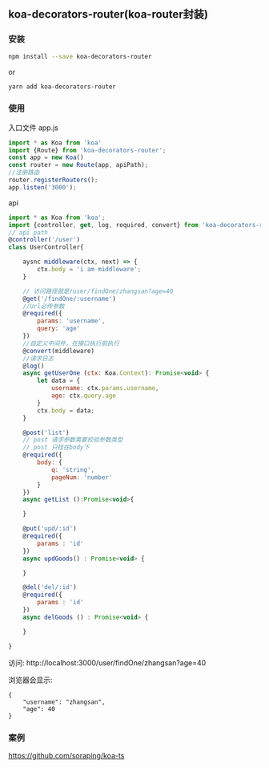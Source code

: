 ## koa-decorators-router(koa-router封装)

### 安装

```bash
npm install --save koa-decorators-router
```

or

```bash
yarn add koa-decorators-router
```

### 使用

入口文件 app.js

```javascript
import * as Koa from 'koa'
import {Route} from 'koa-decorators-router';
const app = new Koa()
const router = new Route(app, apiPath);
//注册路由
router.registerRouters();
app.listen('3000');

```

api

```javascript
import * as Koa from 'koa';
import {controller, get, log, required, convert} from 'koa-decorators-router';
// api path
@controller('/user')
class UserController{

    aysnc middleware(ctx, next) => {
        ctx.body = 'i am middleware';
    }

    // 访问路径就是/user/findOne/zhangsan?age=40
    @get('/findOne/:username')
    //Url必传参数
    @required({
        params: 'username',
        query: 'age'
    })
    //自定义中间件，在接口执行前执行
    @convert(middleware)
    //请求日志
    @log()
    async getUserOne (ctx: Koa.Context): Promise<void> {
        let data = {
            username: ctx.params.username,
            age: ctx.query.age
        }
        ctx.body = data;
    }

    @post('list')
    // post 请求参数需要校验参数类型
    // post 只挂在body下
    @required({
        body: {
            q: 'string',
            pageNum: 'number'
        }
    })
    async getList ():Promise<void>{

    }

    @put('upd/:id')
    @required({
        params : 'id'
    })
    async updGoods() : Promise<void> {

    }

    @del('del/:id')
    @required({
        params : 'id'
    })
    async delGoods () : Promise<void> {

    }

}
```

访问:
http://localhost:3000/user/findOne/zhangsan?age=40

浏览器会显示:

```
{
    "username": "zhangsan",
    "age": 40
}
```


### 案例
https://github.com/soraping/koa-ts